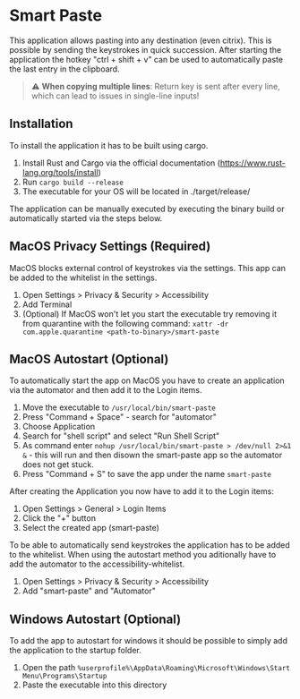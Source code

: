 # Smart Paste
This application allows pasting into any destination (even citrix). This is possible by sending the keystrokes in quick succession.
After starting the application the hotkey "ctrl + shift + v" can be used to automatically paste the last entry in the clipboard.

> :warning: **When copying multiple lines**: Return key is sent after every line, which can lead to issues in single-line inputs!

## Installation
To install the application it has to be built using cargo.
1. Install Rust and Cargo via the official documentation (https://www.rust-lang.org/tools/install)
2. Run `cargo build --release`
3. The executable for your OS will be located in ./target/release/

The application can be manually executed by executing the binary build or automatically started via the steps below.

## MacOS Privacy Settings (Required)
MacOS blocks external control of keystrokes via the settings. This app can be added to the whitelist in the settings.
1. Open Settings > Privacy & Security > Accessibility
2. Add Terminal
3. (Optional) If MacOS won't let you start the executable try removing it from quarantine with the following command: `xattr -dr com.apple.quarantine <path-to-binary>/smart-paste`

## MacOS Autostart (Optional)
To automatically start the app on MacOS you have to create an application via the automator and then add it to the Login items.
1. Move the executable to `/usr/local/bin/smart-paste`
2. Press "Command + Space" - search for "automator"
3. Choose Application
4. Search for "shell script" and select "Run Shell Script"
5. As command enter `nohup /usr/local/bin/smart-paste > /dev/null 2>&1 &` - this will run and then disown the smart-paste app so the automator does not get stuck.
6. Press "Command + S" to save the app under the name `smart-paste`

After creating the Application you now have to add it to the Login items:
1. Open Settings > General > Login Items
2. Click the "+" button
3. Select the created app (smart-paste)

To be able to automatically send keystrokes the application has to be added to the whitelist.
When using the autostart method you aditionally have to add the automator to the accessibility-whitelist.
1. Open Settings > Privacy & Security > Accessibility
2. Add "smart-paste" and "Automator"

## Windows Autostart (Optional)
To add the app to autostart for windows it should be possible to simply add the application to the startup folder.
1. Open the path `%userprofile%\AppData\Roaming\Microsoft\Windows\Start Menu\Programs\Startup`
2. Paste the executable into this directory
